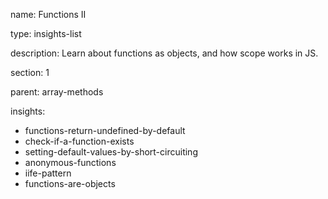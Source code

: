name: Functions II

type: insights-list

description: Learn about functions as objects, and how scope works in JS.

section: 1

parent: array-methods

insights:
  - functions-return-undefined-by-default
  - check-if-a-function-exists
  - setting-default-values-by-short-circuiting
  - anonymous-functions
  - iife-pattern
  - functions-are-objects
